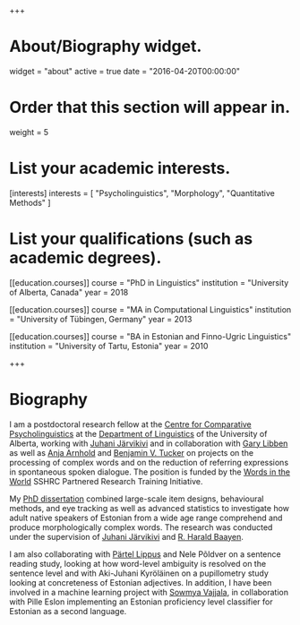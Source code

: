 +++
# About/Biography widget.
widget = "about"
active = true
date = "2016-04-20T00:00:00"

# Order that this section will appear in.
weight = 5

# List your academic interests.
[interests]
  interests = [
    "Psycholinguistics",
    "Morphology",
    "Quantitative Methods"
  ]

# List your qualifications (such as academic degrees).
[[education.courses]]
  course = "PhD in Linguistics"
  institution = "University of Alberta, Canada"
  year = 2018

[[education.courses]]
  course = "MA in Computational Linguistics"
  institution = "University of Tübingen, Germany"
  year = 2013

[[education.courses]]
  course = "BA in Estonian and Finno-Ugric Linguistics"
  institution = "University of Tartu, Estonia"
  year = 2010
 
+++

# Biography

I am a postdoctoral research fellow at the [Centre for Comparative Psycholinguistics](http://ccp.artsrn.ualberta.ca/) at the [Department of Linguistics](https://www.ualberta.ca/linguistics) of the University of Alberta, working with [Juhani Järvikivi](https://sites.ualberta.ca/~jarvikiv/) and in collaboration with  [Gary Libben](https://brocku.ca/social-sciences/applied-linguistics/people/gary-libben/) as well as [Anja Arnhold](https://sites.ualberta.ca/~arnhold/) and [Benjamin V. Tucker](https://sites.ualberta.ca/~bvtucker/) on projects on the processing of complex words and on the reduction of referring expressions in spontaneous spoken dialogue. The position is funded by the [Words in the World](http://wordsintheworld.ca/) SSHRC Partnered Research Training Initiative.

My [PhD dissertation](/files/Lõo_Dissertation.pdf) combined large-scale item designs, behavioural methods, and eye tracking as well as advanced statistics to investigate how adult native speakers of Estonian from a wide age range comprehend and produce morphologically complex words. The research was conducted under the supervision of [Juhani Järvikivi](https://sites.ualberta.ca/~jarvikiv/) and [R. Harald Baayen](http://www.sfs.uni-tuebingen.de/~hbaayen/).

I am also collaborating with [Pärtel Lippus](http://www.murre.ut.ee/~partel/) and Nele Põldver on a sentence reading study, looking at how word-level ambiguity is resolved on the sentence level and with Aki-Juhani Kyröläinen on a pupillometry study looking at concreteness of Estonian adjectives. In addition, I have been involved in a machine learning project with [Sowmya Vajjala](http://sowmya.public.iastate.edu/), in collaboration with Pille Eslon implementing an Estonian proficiency level classifier for Estonian as a second language.
 
